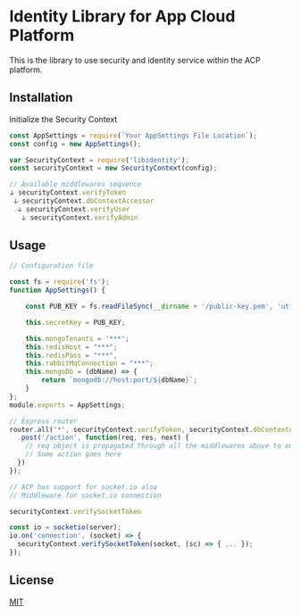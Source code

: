 # Identity Library for App Cloud Platform

This is the library to use security and identity service within the ACP platform.


## Installation

Initialize the Security Context

```javascript
const AppSettings = require(`Your AppSettings File Location`);
const config = new AppSettings();

var SecurityContext = require('libidentity');
const securityContext = new SecurityContext(config);

// Available middlewares sequence
🡣 securityContext.verifyToken
 🡣 securityContext.dbContextAccessor
  🡣 securityContext.verifyUser
   🡣 securityContext.verifyAdmin
```


## Usage
```javascript
// Configuration file

const fs = require('fs');
function AppSettings() {

    const PUB_KEY = fs.readFileSync(__dirname + '/public-key.pem', 'utf8');

    this.secretKey = PUB_KEY;

    this.mongoTenants = '***';
    this.redisHost = "***";
    this.redisPass = "***",
    this.rabbitMqConnection = "***";
    this.mongoDb = (dbName) => {
        return `mongodb://host:port/${dbName}`;
    }
};
module.exports = AppSettings;
```


```javascript
// Express router
router.all('*', securityContext.verifyToken, securityContext.dbContextAccessor, securityContext.verifyUser)
  .post('/action', function(req, res, next) {
    // req object is propagated through all the middlewares above to ensure security
    // Some action goes here
  })
});
```


```javascript
// ACP has support for socket.io also
// Middleware for socket.io connection

securityContext.verifySocketToken

const io = socketio(server);
io.on('connection', (socket) => {
  securityContext.verifySocketToken(socket, (sc) => { ... });
});
```

## License
[MIT](https://choosealicense.com/licenses/mit/)